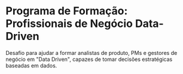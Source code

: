 # Programa de Formação: Profissionais de Negócio Data-Driven
Desafio para ajudar a formar analistas de produto, PMs e gestores de negócio em "Data Driven", capazes de tomar decisões estratégicas baseadas em dados.
